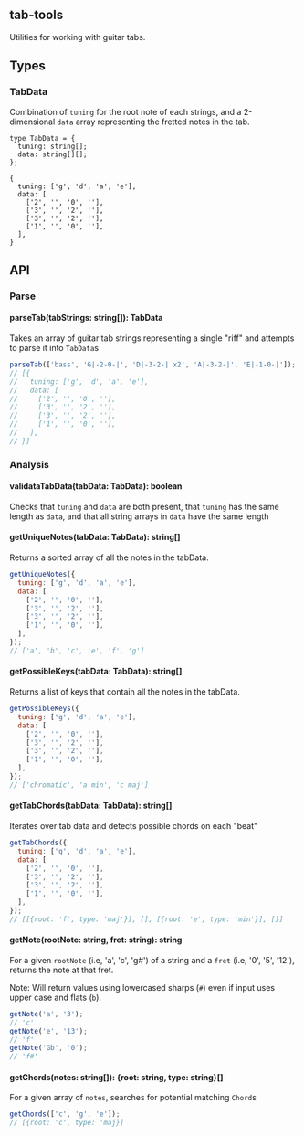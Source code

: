 ## tab-tools

Utilities for working with guitar tabs.

## Types

### TabData

Combination of `tuning` for the root note of each strings, and a 2-dimensional `data` array representing the fretted notes in the tab.

```
type TabData = {
  tuning: string[];
  data: string[][];
};
```

```
{
  tuning: ['g', 'd', 'a', 'e'],
  data: [
    ['2', '', '0', ''],
    ['3', '', '2', ''],
    ['3', '', '2', ''],
    ['1', '', '0', ''],
  ],
}
```

## API

### Parse

#### parseTab(tabStrings: string[]): TabData

Takes an array of guitar tab strings representing a single "riff" and attempts to parse it into `TabData`s

```js
parseTab(['bass', 'G|-2-0-|', 'D|-3-2-| x2', 'A|-3-2-|', 'E|-1-0-|']);
// [{
//   tuning: ['g', 'd', 'a', 'e'],
//   data: [
//     ['2', '', '0', ''],
//     ['3', '', '2', ''],
//     ['3', '', '2', ''],
//     ['1', '', '0', ''],
//   ],
// }]
```

### Analysis

#### validataTabData(tabData: TabData): boolean

Checks that `tuning` and `data` are both present, that `tuning` has the same length as `data`, and that all string arrays in `data` have the same length

#### getUniqueNotes(tabData: TabData): string[]

Returns a sorted array of all the notes in the tabData.

```js
getUniqueNotes({
  tuning: ['g', 'd', 'a', 'e'],
  data: [
    ['2', '', '0', ''],
    ['3', '', '2', ''],
    ['3', '', '2', ''],
    ['1', '', '0', ''],
  ],
});
// ['a', 'b', 'c', 'e', 'f', 'g']
```

#### getPossibleKeys(tabData: TabData): string[]

Returns a list of keys that contain all the notes in the tabData.

```js
getPossibleKeys({
  tuning: ['g', 'd', 'a', 'e'],
  data: [
    ['2', '', '0', ''],
    ['3', '', '2', ''],
    ['3', '', '2', ''],
    ['1', '', '0', ''],
  ],
});
// ['chromatic', 'a min', 'c maj']
```

#### getTabChords(tabData: TabData): string[]

Iterates over tab data and detects possible chords on each "beat"

```js
getTabChords({
  tuning: ['g', 'd', 'a', 'e'],
  data: [
    ['2', '', '0', ''],
    ['3', '', '2', ''],
    ['3', '', '2', ''],
    ['1', '', '0', ''],
  ],
});
// [[{root: 'f', type: 'maj'}], [], [{root: 'e', type: 'min'}], []]
```

#### getNote(rootNote: string, fret: string): string

For a given `rootNote` (i.e, 'a', 'c', 'g#') of a string and a `fret` (i.e, '0', '5', '12'), returns the note at that fret.

Note: Will return values using lowercased sharps (`#`) even if input uses upper case and flats (`b`).

```js
getNote('a', '3');
// 'c'
getNote('e', '13');
// 'f'
getNote('Gb', '0');
// 'f#'
```

#### getChords(notes: string[]): {root: string, type: string}[]

For a given array of `notes`, searches for potential matching `Chord`s

```js
getChords(['c', 'g', 'e']);
// [{root: 'c', type: 'maj}]
```
